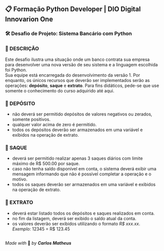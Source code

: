 ## :clipboard: Formação Python Developer | **DIO** Digital Innovarion One  
### :hammer_and_wrench: Desafio de Projeto: Sistema Bancário com Python

### :small_orange_diamond: DESCRIÇÃO
Este desafio ilustra uma situação onde um banco contrata sua empresa para desenvolver uma nova versão de seu sistema e a linguagem escolhida foi Python.  
Sua equipe está encarregada do desenvolvimento da versão 1. Por enquanto, os únicos recursos que deverão ser implementados serão as operações: **depósito**, **saque** e **extrato**.
Para fins didáticos, pede-se que use somente o conhecimento do curso adquirido até aqui.

### :small_orange_diamond: DEPÓSITO  
- não deverá ser permitido depósitos de valores negativos ou zerados, somente positivos.
- qualquer valor acima de zero é permitido.
- todos os depósitos deverão ser armazenados em uma variável e exibidos na operação de extrato.

### :small_orange_diamond: SAQUE
- deverá ser permitido realizar apenas 3 saques diários com limite máximo de R$ 500.00 por saque.
- caso não tenha saldo disponível em conta, o sistema deverá exibir uma mensagem informando que não é possível completar a operação e o motivo.
- todos os saques deverão ser armazenados em uma variável e exibidos na operação de extrato.

### :small_orange_diamond: EXTRATO
- deverá estar listado todos os depósitos e saques realizados em conta.
- no fim da listagem, deverá ser exibido o saldo atual da conta.
- os valores deverão ser exibidos utilizando o formato _R$ xxx.xx_. *Exemplo:* 12345 = R$ 123.45

##  

_Made with_ :snake: _by **Carlos Matheus**_
